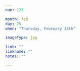 ```yaml
---
num: 127

month: feb
day: 25
when: "Thursday, February 25th"

imageType: jpg

link: ""
linkname: ""
notes: ""

---
```


